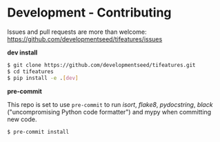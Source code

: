 # Development - Contributing

Issues and pull requests are more than welcome: https://github.com/developmentseed/tifeatures/issues

**dev install**

```bash
$ git clone https://github.com/developmentseed/tifeatures.git
$ cd tifeatures
$ pip install -e .[dev]
```

**pre-commit**

This repo is set to use `pre-commit` to run *isort*, *flake8*, *pydocstring*, *black* ("uncompromising Python code formatter") and mypy when committing new code.

```bash
$ pre-commit install
```

